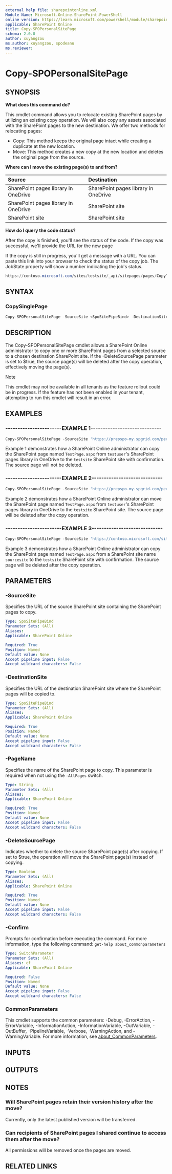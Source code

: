 ```yaml
---
external help file: sharepointonline.xml
Module Name: Microsoft.Online.SharePoint.PowerShell
online version: https://learn.microsoft.com/powershell/module/sharepoint-online/copy-spopersonalsitepage
applicable: SharePoint Online
title: Copy-SPOPersonalSitePage
schema: 2.0.0
author: xuyangzou
ms.author: xuyangzou, spodeanu
ms.reviewer:
---
```


# Copy-SPOPersonalSitePage

## SYNOPSIS

**What does this command do?**

This cmdlet command allows you to relocate existing SharePoint pages by utilizing an existing copy operation. We will also copy any assets associated with the SharePoint pages to the new destination. We offer two methods for relocating pages:
- Copy: This method keeps the original page intact while creating a duplicate at the new location.
- Move: This method creates a new copy at the new location and deletes the original page from the source.

**Where can I move the existing page(s) to and from?**

| Source | Destination |
| :------------------- | :---------- | 
| SharePoint pages library in OneDrive  | SharePoint pages library in OneDrive | 
| SharePoint pages library in OneDrive | SharePoint site | 
| SharePoint site    | SharePoint site | 

**How do I query the code status?**

After the copy is finished, you'll see the status of the code. If the copy was successful, we'll provide the URL for the new page

If the copy is still in progress, you'll get a message with a URL. You can paste this link into your browser to check the status of the copy job. The JobState property will show a number indicating the job's status.

```powershell
https://contoso.microsoft.com/sites/testsite/_api/sitepages/pages/CopyToStatus('243925c7-cea7-4430-bb90-299ed9122d0b').
```

## SYNTAX

### CopySinglePage

```powershell
Copy-SPOPersonalSitePage -SourceSite <SpoSitePipeBind> -DestinationSite <SpoSitePipeBind> -PageName <String> -DeleteSourcePage <Boolean> [-Confirm] [<CommonParameters>]
```

## DESCRIPTION

The Copy-SPOPersonalSitePage cmdlet allows a SharePoint Online administrator to copy one or more SharePoint pages from a selected source to a chosen destination SharePoint site. If the -DeleteSourcePage parameter is set to $true, the source page(s) will be deleted after the copy operation, effectively moving the page(s).

> [!NOTE]
> This cmdlet may not be available in all tenants as the feature rollout could be in progress. If the feature has not been enabled in your tenant, attempting to run this cmdlet will result in an error.

## EXAMPLES

### -----------------------EXAMPLE 1-----------------------------

```powershell
Copy-SPOPersonalSitePage -SourceSite 'https://prepspo-my.spgrid.com/personal/testuser_onmicrosoft_com' -DestinationSite 'https://prepspo.spgrid.com/sites/testsite' -PageName 'TestPage.aspx' -DeleteSourcePage $false -Confirm 
```

Example 1 demonstrates how a SharePoint Online administrator can copy the SharePoint page named `TestPage.aspx` from `testuser`'s SharePoint pages library in OneDrive to the `testsite` SharePoint site with confirmation. The source page will not be deleted.

### -----------------------EXAMPLE 2-----------------------------

```powershell
Copy-SPOPersonalSitePage -SourceSite 'https://prepspo-my.spgrid.com/personal/testuser_onmicrosoft_com' -DestinationSite 'https://prepspo.spgrid.com/sites/testsite' -PageName 'TestPage.aspx' -DeleteSourcePage $true
```

Example 2 demonstrates how a SharePoint Online administrator can move the SharePoint page named `TestPage.aspx` from `testuser`'s SharePoint pages library in OneDrive to the `testsite` SharePoint site. The source page will be deleted after the copy operation.

### -----------------------EXAMPLE 3-----------------------------

```powershell
Copy-SPOPersonalSitePage -SourceSite 'https://contoso.microsoft.com/sites/sourcesite' -DestinationSite 'https://contoso.microsoft.com/sites/testsite' -PageName 'TestPage.aspx' -DeleteSourcePage $true -Confirm
```

Example 3 demonstrates how a SharePoint Online administrator can copy the SharePoint page named `TestPage.aspx` from a SharePoint site name `sourcesite` to the `testsite` SharePoint site with confirmation. The source page will be deleted after the copy operation.

## PARAMETERS

### -SourceSite

Specifies the URL of the source SharePoint site containing the SharePoint pages to copy.

```yaml
Type: SpoSitePipeBind
Parameter Sets: (All)
Aliases:
Applicable: SharePoint Online

Required: True
Position: Named
Default value: None
Accept pipeline input: False
Accept wildcard characters: False
```

### -DestinationSite

Specifies the URL of the destination SharePoint site where the SharePoint pages will be copied to.

```yaml
Type: SpoSitePipeBind
Parameter Sets: (All)
Aliases:
Applicable: SharePoint Online

Required: True
Position: Named
Default value: None
Accept pipeline input: False
Accept wildcard characters: False
```

### -PageName

Specifies the name of the SharePoint page to copy. This parameter is required when not using the `-AllPages` switch.

```yaml
Type: String
Parameter Sets: (All)
Aliases:
Applicable: SharePoint Online

Required: True
Position: Named
Default value: None
Accept pipeline input: False
Accept wildcard characters: False
```

### -DeleteSourcePage

Indicates whether to delete the source SharePoint page(s) after copying. If set to $true, the operation will move the SharePoint page(s) instead of copying.

```yaml
Type: Boolean
Parameter Sets: (All)
Aliases:
Applicable: SharePoint Online

Required: True
Position: Named
Default value: None
Accept pipeline input: False
Accept wildcard characters: False
```

### -Confirm

Prompts for confirmation before executing the command.
For more information, type the following command: `get-help about_commonparameters`

```yaml
Type: SwitchParameter
Parameter Sets: (All)
Aliases: cf
Applicable: SharePoint Online

Required: False
Position: Named
Default value: None
Accept pipeline input: False
Accept wildcard characters: False
```

### CommonParameters

This cmdlet supports the common parameters: -Debug, -ErrorAction, -ErrorVariable, -InformationAction, -InformationVariable, -OutVariable, -OutBuffer, -PipelineVariable, -Verbose, -WarningAction, and -WarningVariable. For more information, see [about_CommonParameters](https://go.microsoft.com/fwlink/?LinkID=113216).

## INPUTS

## OUTPUTS

## NOTES

### Will SharePoint pages retain their version history after the move?
Currently, only the latest published version will be transferred.

### Can recipients of SharePoint pages I shared continue to access them after the move?
All permissions will be removed once the pages are moved.

## RELATED LINKS

